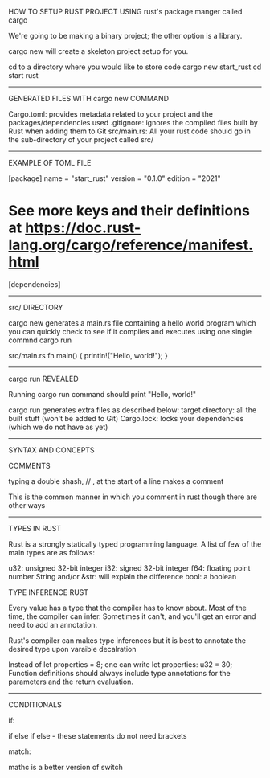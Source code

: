 HOW TO SETUP RUST PROJECT USING rust's package manger called cargo

We're going to be making a binary project; the other option is a library.

cargo new will create a skeleton project setup for you.

cd to a directory where you would like to store code
cargo new start_rust
cd start rust

____________________

GENERATED FILES WITH cargo new COMMAND

Cargo.toml: provides metadata related to your project and the packages/dependencies used
.gitignore: ignores the compiled files built by Rust when adding them to Git
src/main.rs: All your rust code should go in the sub-directory of your project called src/


_____________________

EXAMPLE OF TOML FILE

[package]
name = "start_rust"
version = "0.1.0"
edition = "2021"

# See more keys and their definitions at https://doc.rust-lang.org/cargo/reference/manifest.html

[dependencies]

____________________

src/ DIRECTORY

cargo new generates a main.rs file containing a hello world program which
you can quickly check to see if it compiles and executes using one single commnd cargo run

src/main.rs
fn main() {
    println!("Hello, world!");
}


____________________

cargo run REVEALED

Running cargo run command should print "Hello, world!"

cargo run generates extra files as described below:
target directory: all the built stuff (won't be added to Git)
Cargo.lock: locks your dependencies (which we do not have as yet)

____________________

SYNTAX AND CONCEPTS

COMMENTS

typing a double shash,  // , at the start of a line makes a comment 

This is the common manner in which you comment in rust though there are other ways


____________________

TYPES IN RUST

Rust is a strongly statically typed programming language. A list of few of the main types are as follows:

u32: unsigned 32-bit integer
i32: signed 32-bit integer
f64: floating point number
String and/or &str: will explain the difference
bool: a boolean

TYPE INFERENCE RUST

Every value has a type that the compiler has to know about.
Most of the time, the compiler can infer.
Sometimes it can't, and you'll get an error and need to add an annotation.

Rust's compiler can makes type inferences but it is best to annotate the desired type upon varaible decalration

Instead of let properties = 8; one can write let properties: u32 = 30;
Function definitions should always include type annotations for the parameters and the return evaluation.

____________________

CONDITIONALS

if:

if else if else - these statements do not need brackets

match:

mathc is a better version of switch